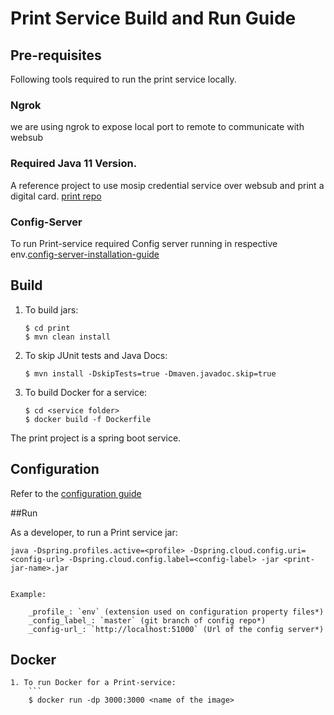 # Print Service Build and Run Guide

## Pre-requisites
Following tools required to run the print service locally.

### Ngrok

we are using ngrok to expose local port to remote to communicate with websub

### Required Java 11 Version.

A reference project to use mosip credential service over websub and print a digital card. [print repo](https://github.com/mosip/print)


### Config-Server

To run Print-service required Config server running in respective env.[config-server-installation-guide](config-server-installation-guide.md)


## Build

1. To build jars:
    ```
    $ cd print
    $ mvn clean install 
    ```
1. To skip JUnit tests and Java Docs:
    ```
    $ mvn install -DskipTests=true -Dmaven.javadoc.skip=true
    ```
1. To build Docker for a service:
    ```
    $ cd <service folder>
    $ docker build -f Dockerfile
    ```

The print project is a spring boot service.

## Configuration

Refer to the [configuration guide](configuration.md)

##Run 

As a developer, to run a Print service jar:

   
    java -Dspring.profiles.active=<profile> -Dspring.cloud.config.uri=<config-url> -Dspring.cloud.config.label=<config-label> -jar <print-jar-name>.jar
    
    
    Example:  

        _profile_: `env` (extension used on configuration property files*)    
        _config_label_: `master` (git branch of config repo*)  
        _config-url_: `http://localhost:51000` (Url of the config server*)  
        

## Docker 

```
1. To run Docker for a Print-service:
    ```
    $ docker run -dp 3000:3000 <name of the image>

```

